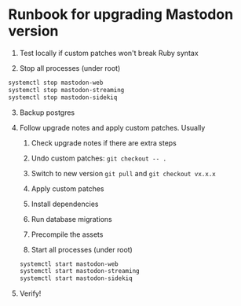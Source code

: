 # Runbook for upgrading Mastodon version

1. Test locally if custom patches won't break Ruby syntax

2. Stop all processes (under root)

```bash
systemctl stop mastodon-web
systemctl stop mastodon-streaming
systemctl stop mastodon-sidekiq
```

3. Backup postgres

4. Follow upgrade notes and apply custom patches. Usually

    1. Check upgrade notes if there are extra steps
  
    2. Undo custom patches: `git checkout -- .`
    
    3. Switch to new version `git pull` and `git checkout vx.x.x`
    
    4. Apply custom patches
  
    5. Install dependencies
  
    6. Run database migrations
  
    7. Precompile the assets
  
    8. Start all processes (under root)
  
    ```bash
    systemctl start mastodon-web
    systemctl start mastodon-streaming
    systemctl start mastodon-sidekiq
    ```
  
5. Verify!
